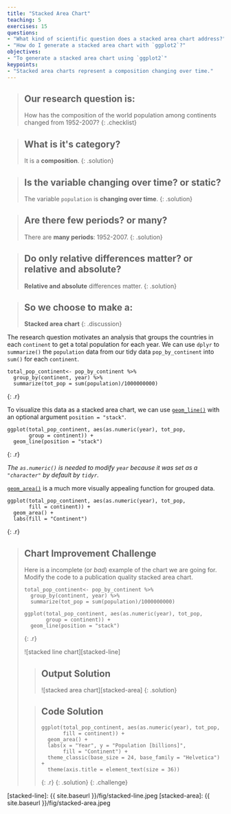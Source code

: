 ```yaml
---
title: "Stacked Area Chart"
teaching: 5
exercises: 15
questions:
- "What kind of scientific question does a stacked area chart address?"
- "How do I generate a stacked area chart with `ggplot2`?"
objectives:
- "To generate a stacked area chart using `ggplot2`"
keypoints:
- "Stacked area charts represent a composition changing over time."
---
```


> ## Our research question is: 
>
> How has the composition of the world population among continents changed
> from 1952-2007?
{: .checklist}

> ## What is it's category?
>
> It is a __composition__. 
{: .solution} 

> ## Is the variable changing over time? or static?
>
> The variable `population` is __changing over time__.
{: .solution}

> ## Are there few periods? or many?
>
> There are __many periods__: 1952-2007.
{: .solution}

> ## Do only relative differences matter? or relative and absolute?
>
> __Relative and absolute__ differences matter.
{: .solution}

> ## So we choose to make a:
>
> __Stacked area chart__
{: .discussion}

The research question motivates an analysis that groups the countries in each `continent` to get a total population for each year. We can use `dplyr` to
`summarize()` the `population` data from our tidy data `pop_by_continent` into
`sum()` for each `continent`.

~~~
total_pop_continent<- pop_by_continent %>%
  group_by(continent, year) %>%
  summarize(tot_pop = sum(population)/1000000000)
~~~
{: .r}
 
To visualize this data as a stacked area chart, we can use [`geom_line()`][geom-line] 
with an optional argument `position = "stack"`.

~~~
ggplot(total_pop_continent, aes(as.numeric(year), tot_pop, 
       group = continent)) +
  geom_line(position = "stack")
~~~
{: .r}

*The `as.numeric()` is needed to modify `year` because it was set as a
`"character"` by default by `tidyr`.*

[`geom_area()`][geom-area] is a much more visually appealing function for
grouped data.

~~~ 
ggplot(total_pop_continent, aes(as.numeric(year), tot_pop, 
       fill = continent)) + 
  geom_area() +
  labs(fill = "Continent")
~~~
{: .r}

> ## Chart Improvement Challenge
>
> Here is a incomplete (or *bad*) example of the chart we are going for. Modify
> the code to a publication quality stacked area chart.
>
> ~~~
> total_pop_continent<- pop_by_continent %>%
>   group_by(continent, year) %>%
>   summarize(tot_pop = sum(population)/1000000000)
>
> ggplot(total_pop_continent, aes(as.numeric(year), tot_pop, 
>        group = continent)) +
>   geom_line(position = "stack")
> ~~~
> {: .r}
>
> ![stacked line chart][stacked-line]
>
> > ## Output Solution
> >
> > ![stacked area chart][stacked-area]
> {: .solution}
>
> > ## Code Solution
> >
> > ~~~
> > ggplot(total_pop_continent, aes(as.numeric(year), tot_pop, 
> >        fill = continent)) + 
> >   geom_area() +
> >   labs(x = "Year", y = "Population [billions]", 
> >        fill = "Continent") +
> >   theme_classic(base_size = 24, base_family = "Helvetica") +
> >   theme(axis.title = element_text(size = 36))
> > ~~~
> > {: .r}
> {: .solution}
{: .challenge}

[geom-line]: http://docs.ggplot2.org/current/geom_path.html
[geom-area]: http://docs.ggplot2.org/current/geom_ribbon.html
[stacked-line]: {{ site.baseurl }}/fig/stacked-line.jpeg
[stacked-area]: {{ site.baseurl }}/fig/stacked-area.jpeg
